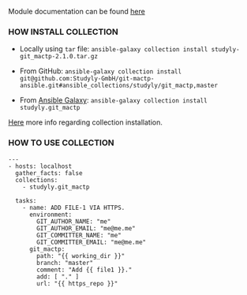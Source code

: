 Module documentation can be found [here](../../../README.md)

### HOW INSTALL COLLECTION

- Locally using `tar` file: `ansible-galaxy collection install studyly-git_mactp-2.1.0.tar.gz`

- From GitHub: `ansible-galaxy collection install git@github.com:Studyly-GmbH/git-mactp-ansible.git#ansible_collections/studyly/git_mactp,master`

- From [Ansible Galaxy](https://galaxy.ansible.com/): `ansible-galaxy collection install studyly.git_mactp`

[Here](https://docs.ansible.com/ansible/latest/galaxy/user_guide.html#installing-a-collection-from-galaxy) more info regarding collection installation.

### HOW TO USE COLLECTION

```
---
- hosts: localhost
  gather_facts: false
  collections:
    - studyly.git_mactp

  tasks:
    - name: ADD FILE-1 VIA HTTPS.
      environment:
        GIT_AUTHOR_NAME: "me"
        GIT_AUTHOR_EMAIL: "me@me.me"
        GIT_COMMITTER_NAME: "me"
        GIT_COMMITTER_EMAIL: "me@me.me"
      git_mactp:
        path: "{{ working_dir }}"
        branch: "master"
        comment: "Add {{ file1 }}."
        add: [ "." ]
        url: "{{ https_repo }}"
```
